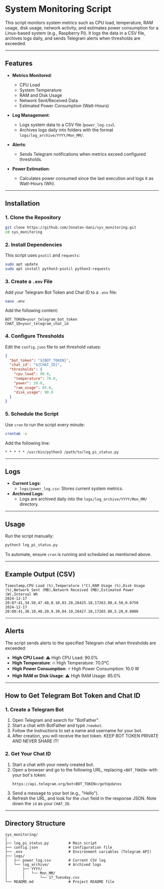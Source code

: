 # **System Monitoring Script**

This script monitors system metrics such as CPU load, temperature, RAM usage, disk usage, network activity, and estimates power consumption for a Linux-based system (e.g., Raspberry Pi). It logs the data in a CSV file, archives logs daily, and sends Telegram alerts when thresholds are exceeded.

---

## **Features**

- **Metrics Monitored**:
  - CPU Load
  - System Temperature
  - RAM and Disk Usage
  - Network Sent/Received Data
  - Estimated Power Consumption (Watt-Hours)

- **Log Management**:
  - Logs system data to a CSV file (`power_log.csv`).
  - Archives logs daily into folders with the format `logs/log_archive/YYYY/Mon_MM/`.

- **Alerts**:
  - Sends Telegram notifications when metrics exceed configured thresholds.

- **Power Estimation**:
  - Calculates power consumed since the last execution and logs it as Watt-Hours (Wh).

---

## **Installation**

### **1. Clone the Repository**

```bash
git clone https://github.com/Jonatan-Gani/sys_monitoring.git
cd sys_monitoring
```

### **2. Install Dependencies**

This script uses `psutil` and `requests`:

```bash
sudo apt update
sudo apt install python3-psutil python3-requests
```

### **3. Create a `.env` File**

Add your Telegram Bot Token and Chat ID to a `.env` file:

```bash
nano .env
```
Add the following content:

```
BOT_TOKEN=your_telegram_bot_token
CHAT_ID=your_telegram_chat_id
```

### **4. Configure Thresholds**

Edit the `config.json` file to set threshold values:

```json
{
  "bot_token": "${BOT_TOKEN}",
  "chat_id": "${CHAT_ID}",
  "thresholds": {
    "cpu_load": 90.0,
    "temperature": 70.0,
    "power": 10.0,
    "ram_usage": 85.0,
    "disk_usage": 90.0
  }
}
```

### **5. Schedule the Script**

Use `cron` to run the script every minute:

```bash
crontab -e
```
Add the following line:

```
* * * * * /usr/bin/python3 /path/to/log_pi_status.py
```

---

## **Logs**

- **Current Logs**:
  - `logs/power_log.csv`: Stores current system metrics.
- **Archived Logs**:
  - Logs are archived daily into the `logs/log_archive/YYYY/Mon_MM/` directory.

---

## **Usage**

Run the script manually:

```bash
python3 log_pi_status.py
```

To automate, ensure `cron` is running and scheduled as mentioned above.

---

## **Example Output (CSV)**

```
Timestamp,CPU Load (%),Temperature (°C),RAM Usage (%),Disk Usage (%),Network Sent (MB),Network Received (MB),Estimated Power (W),Interval Wh
2024-12-17 20:07:41,34.50,47.40,8.10,83.20,26425.18,17263.80,4.50,0.0750
2024-12-17 20:08:41,38.10,48.20,9.30,84.10,26427.18,17265.80,5.20,0.0800
```

---

## **Alerts**

The script sends alerts to the specified Telegram chat when thresholds are exceeded:

- **High CPU Load**: ⚠️ High CPU Load: 90.0%
- **High Temperature**: 🔥 High Temperature: 70.0°C
- **High Power Consumption**: ⚡ High Power Consumption: 10.0 W
- **High RAM or Disk Usage**: ⚠️ High RAM Usage: 85.0%

---

## **How to Get Telegram Bot Token and Chat ID**

### **1. Create a Telegram Bot**

1. Open Telegram and search for "BotFather".
2. Start a chat with BotFather and type `/newbot`.
3. Follow the instructions to set a name and username for your bot.
4. After creation, you will receive the bot token. KEEP BOT TOKEN PRIVATE AND NEVER SHARE IT!

### **2. Get Your Chat ID**

1. Start a chat with your newly created bot.
2. Open a browser and go to the following URL, replacing `<BOT_TOKEN>` with your bot's token:
   ```
   https://api.telegram.org/bot<BOT_TOKEN>/getUpdates
   ```
3. Send a message to your bot (e.g., "Hello").
4. Refresh the URL, and look for the `chat` field in the response JSON. Note down the `id` as your `CHAT_ID`.

---

## **Directory Structure**

```
sys_monitoring/
│
├── log_pi_status.py         # Main script
├── config.json              # Configuration file
├── .env                     # Environment variables (Telegram API)
├── logs/
│   ├── power_log.csv        # Current CSV log
│   └── log_archive/         # Archived logs
│       ├── YYYY/
│       │   └── Mon_MM/
│       │       └── 17_Tuesday.csv
└── README.md                # Project README file
```

